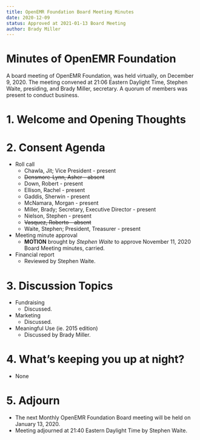 ```yaml
---
title: OpenEMR Foundation Board Meeting Minutes
date: 2020-12-09
status: Approved at 2021-01-13 Board Meeting
author: Brady Miller
---
```


# Minutes of OpenEMR Foundation

A board meeting of OpenEMR Foundation, was held virtually, on December 9, 2020. The meeting
convened at 21:06 Eastern Daylight Time, Stephen Waite, presiding, and Brady Miller,
secretary. A quorum of members was present to conduct business.

# 1. Welcome and Opening Thoughts

# 2. Consent Agenda
  - Roll call
    - Chawla, Jit; Vice President - present
    - ~~Densmore-Lynn, Asher - absent~~
    - Down, Robert - present
    - Ellison, Rachel - present
    - Gaddis, Sherwin - present
    - McNamara, Morgan - present
    - Miller, Brady; Secretary, Executive Director - present
    - Nielson, Stephen - present
    - ~~Vasquez, Roberto - absent~~
    - Waite, Stephen; President, Treasurer - present
  - Meeting minute approval
    - **MOTION** brought by _Stephen Waite_ to approve November 11, 2020 Board Meeting minutes, carried.
  - Financial report
    - Reviewed by Stephen Waite.

# 3. Discussion Topics
  - Fundraising
    - Discussed.
  - Marketing
    - Discussed.
  - Meaningful Use (ie. 2015 edition)
    - Discussed by Brady Miller.

# 4. What’s keeping you up at night?
  - None

# 5. Adjourn
  - The next Monthly OpenEMR Foundation Board meeting will be held on January 13, 2020.
  - Meeting adjourned at 21:40 Eastern Daylight Time by Stephen Waite.
  

